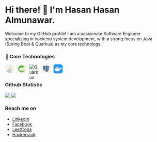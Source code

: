 # Hi there! 👋 I'm Hasan Hasan Almunawar.

Welcome to my GitHub profile! I am a passionate Software Engineer specializing in backend system development, with a strong focus on Java (Spring Boot & Quarkus) as my core technology.


### 🧰 Core Technologies

<img align="left" alt="Java" width="30px" style="padding-right:10px;" src="icons/Java-Light.svg"/>
<img align="left" alt="Spring" width="30px" style="padding-right:10px;" src="icons/Spring-Light.svg"/>
<img align="left" alt="Quarkus" width="30px" style="padding-right:10px;" src="https://design.jboss.org/quarkus/logo/final/SVG/quarkus_icon_rgb_default.svg"/>
<img align="left" alt="Postgres" width="30px" style="padding-right:10px;" src="icons/PostgreSQL-Light.svg"/>
<img align="left" alt="Docker" width="30px" style="padding-right:10px;" src="icons/Docker.svg"/>
  <br>
  <br>

### Github Statistic

<p align="left">
<a href="https://github.com/penuliscode">
  <img height="180em" src="https://github-readme-stats-eight-theta.vercel.app/api?username=hasanalmunawr&show_icons=true&theme=algolia&include_all_commits=true&count_private=true"/>
  <img height="180em" src="https://github-readme-stats-eight-theta.vercel.app/api/top-langs/?username=hasanalmunawr&layout=compact&layout=compact&theme=algolia"/>
</a>
</p>

### Reach me on
- <a href="https://linkedin.com/in/hasan-almunawar-083982278/">LinkedIn</a> 
- <a href="https://web.facebook.com/hasan.almunawar.315">Facebook</a>
- <a href="https://leetcode.com/hasan_23/">LeetCode</a>
- <a href="https://www.hackerrank.com/hasanalmunawar07">Hackerrank</a>


